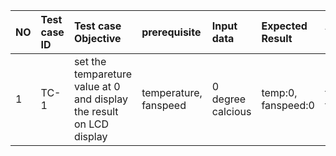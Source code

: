 |NO |Test case ID|Test case Objective                                                  |prerequisite         |Input data       |Expected Result   |Actual Result      |status|
|:--|:-----------|:--------------------------------------------------------------------|:--------------------|:----------------|:-----------------|:------------------|:-----|
|1  |TC-1        |set the  tempareture value at 0 and display the result on LCD display|temperature, fanspeed|0 degree calcious|temp:0, fanspeed:0|temp:0, fanspeed:0|Pass  |
                                                                                   

